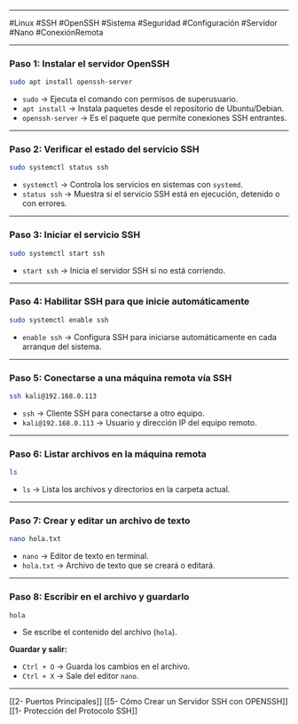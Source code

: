 
---

#Linux #SSH #OpenSSH #Sistema #Seguridad #Configuración #Servidor #Nano #ConexiónRemota

---


### **Paso 1: Instalar el servidor OpenSSH**

```bash
sudo apt install openssh-server
```

- `sudo` → Ejecuta el comando con permisos de superusuario.
- `apt install` → Instala paquetes desde el repositorio de Ubuntu/Debian.
- `openssh-server` → Es el paquete que permite conexiones SSH entrantes.

---

### **Paso 2: Verificar el estado del servicio SSH**

```bash
sudo systemctl status ssh
```

- `systemctl` → Controla los servicios en sistemas con `systemd`.
- `status ssh` → Muestra si el servicio SSH está en ejecución, detenido o con errores.

---

### **Paso 3: Iniciar el servicio SSH**

```bash
sudo systemctl start ssh
```

- `start ssh` → Inicia el servidor SSH si no está corriendo.

---

### **Paso 4: Habilitar SSH para que inicie automáticamente**

```bash
sudo systemctl enable ssh
```

- `enable ssh` → Configura SSH para iniciarse automáticamente en cada arranque del sistema.

---

### **Paso 5: Conectarse a una máquina remota vía SSH**

```bash
ssh kali@192.168.0.113
```

- `ssh` → Cliente SSH para conectarse a otro equipo.
- `kali@192.168.0.113` → Usuario y dirección IP del equipo remoto.

---

### **Paso 6: Listar archivos en la máquina remota**

```bash
ls
```

- `ls` → Lista los archivos y directorios en la carpeta actual.

---

### **Paso 7: Crear y editar un archivo de texto**

```bash
nano hola.txt
```

- `nano` → Editor de texto en terminal.
- `hola.txt` → Archivo de texto que se creará o editará.

---

### **Paso 8: Escribir en el archivo y guardarlo**

```plaintext
hola
```

- Se escribe el contenido del archivo (`hola`).

**Guardar y salir:**

- `Ctrl + O` → Guarda los cambios en el archivo.
- `Ctrl + X` → Sale del editor `nano`.

---




[[2- Puertos Principales]]
[[5- Cómo Crear un Servidor SSH con OPENSSH]]
[[1- Protección del Protocolo SSH]]
